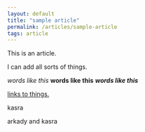 ```yaml
---
layout: default
title: "sample article"
permalink: /articles/sample-article
tags: article
---
```


This is an article.

I can add all sorts of things.

*words like this*
**words like this**
***words like this***

[links to things.](http://www.aber.io)

kasra

arkady and kasra
